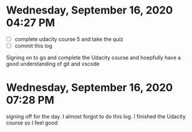 # Wednesday, September 16, 2020 04:27 PM
- [ ] complete udacity course 5 and take the quiz
- [ ] commit this log 

Signing on to go and complete the Udacity course and hoepfully have a good understanding of git and vscode 

# Wednesday, September 16, 2020 07:28 PM

signing off for the day. I almost forgot to do this log. I finished the Udacity course so I feel good 